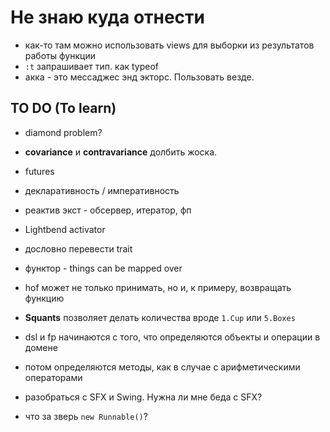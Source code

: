 # Не знаю куда отнести

- как-то там можно использовать views для выборки из результатов работы функции
- `:t` запрашивает тип. как typeof
- акка - это мессаджес энд экторс. Пользовать везде.

## TO DO (To learn)

- diamond problem?
- **covariance** и **contravariance** долбить жоска.
- futures
- декларативность / императивность
- реактив экст - обсервер, итератор, фп
- Lightbend activator
- дословно перевести trait
- функтор - things can be mapped over
- hof может не только принимать, но и, к примеру, возвращать функцию
- **Squants** позволяет делать количества вроде `1.Cup` или `5.Boxes`
- dsl и fp начинаются с того, что определяются объекты и операции в домене
- потом определяются методы, как в случае с арифметическими операторами

- разобраться с SFX и Swing. Нужна ли мне беда с SFX?
- что за зверь `new Runnable()`?
